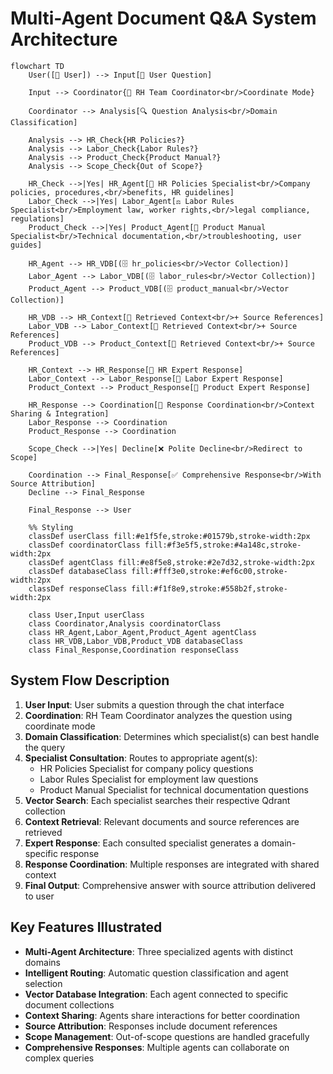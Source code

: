 # Multi-Agent Document Q&A System Architecture

```mermaid
flowchart TD
    User([👤 User]) --> Input[📝 User Question]
    
    Input --> Coordinator{🎯 RH Team Coordinator<br/>Coordinate Mode}
    
    Coordinator --> Analysis[🔍 Question Analysis<br/>Domain Classification]
    
    Analysis --> HR_Check{HR Policies?}
    Analysis --> Labor_Check{Labor Rules?}
    Analysis --> Product_Check{Product Manual?}
    Analysis --> Scope_Check{Out of Scope?}
    
    HR_Check -->|Yes| HR_Agent[👥 HR Policies Specialist<br/>Company policies, procedures,<br/>benefits, HR guidelines]
    Labor_Check -->|Yes| Labor_Agent[⚖️ Labor Rules Specialist<br/>Employment law, worker rights,<br/>legal compliance, regulations]
    Product_Check -->|Yes| Product_Agent[📖 Product Manual Specialist<br/>Technical documentation,<br/>troubleshooting, user guides]
    
    HR_Agent --> HR_VDB[(🗄️ hr_policies<br/>Vector Collection)]
    Labor_Agent --> Labor_VDB[(🗄️ labor_rules<br/>Vector Collection)]
    Product_Agent --> Product_VDB[(🗄️ product_manual<br/>Vector Collection)]
    
    HR_VDB --> HR_Context[📄 Retrieved Context<br/>+ Source References]
    Labor_VDB --> Labor_Context[📄 Retrieved Context<br/>+ Source References]
    Product_VDB --> Product_Context[📄 Retrieved Context<br/>+ Source References]
    
    HR_Context --> HR_Response[💬 HR Expert Response]
    Labor_Context --> Labor_Response[💬 Labor Expert Response]
    Product_Context --> Product_Response[💬 Product Expert Response]
    
    HR_Response --> Coordination[🤝 Response Coordination<br/>Context Sharing & Integration]
    Labor_Response --> Coordination
    Product_Response --> Coordination
    
    Scope_Check -->|Yes| Decline[❌ Polite Decline<br/>Redirect to Scope]
    
    Coordination --> Final_Response[✅ Comprehensive Response<br/>With Source Attribution]
    Decline --> Final_Response
    
    Final_Response --> User
    
    %% Styling
    classDef userClass fill:#e1f5fe,stroke:#01579b,stroke-width:2px
    classDef coordinatorClass fill:#f3e5f5,stroke:#4a148c,stroke-width:2px
    classDef agentClass fill:#e8f5e8,stroke:#2e7d32,stroke-width:2px
    classDef databaseClass fill:#fff3e0,stroke:#ef6c00,stroke-width:2px
    classDef responseClass fill:#f1f8e9,stroke:#558b2f,stroke-width:2px
    
    class User,Input userClass
    class Coordinator,Analysis coordinatorClass
    class HR_Agent,Labor_Agent,Product_Agent agentClass
    class HR_VDB,Labor_VDB,Product_VDB databaseClass
    class Final_Response,Coordination responseClass
```

## System Flow Description

1. **User Input**: User submits a question through the chat interface
2. **Coordination**: RH Team Coordinator analyzes the question using coordinate mode
3. **Domain Classification**: Determines which specialist(s) can best handle the query
4. **Specialist Consultation**: Routes to appropriate agent(s):
   - HR Policies Specialist for company policy questions
   - Labor Rules Specialist for employment law questions  
   - Product Manual Specialist for technical documentation questions
5. **Vector Search**: Each specialist searches their respective Qdrant collection
6. **Context Retrieval**: Relevant documents and source references are retrieved
7. **Expert Response**: Each consulted specialist generates a domain-specific response
8. **Response Coordination**: Multiple responses are integrated with shared context
9. **Final Output**: Comprehensive answer with source attribution delivered to user

## Key Features Illustrated

- **Multi-Agent Architecture**: Three specialized agents with distinct domains
- **Intelligent Routing**: Automatic question classification and agent selection
- **Vector Database Integration**: Each agent connected to specific document collections
- **Context Sharing**: Agents share interactions for better coordination
- **Source Attribution**: Responses include document references
- **Scope Management**: Out-of-scope questions are handled gracefully
- **Comprehensive Responses**: Multiple agents can collaborate on complex queries 